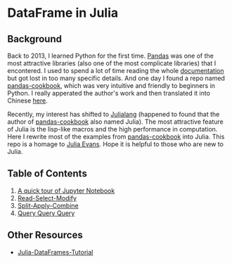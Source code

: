 # DataFrame in Julia

## Background

Back to 2013, I learned Python for the first time. [Pandas](http://pandas.pydata.org/) was one of the most attractive libraries (also one of the most complicate libraries) that I encontered. I used to spend a lot of time reading the whole [documentation](http://pandas.pydata.org/pandas-docs/stable/) but got lost in too many specific details. And one day I found a repo named [pandas-cookbook](https://github.com/jvns/pandas-cookbook), which was very intuitive and friendly to beginners in Python. I really apperated the author's work and then translated it into Chinese [here](https://github.com/ia-cas/pandas-cookbook).

Recently, my interest has shifted to [Julialang](https://julialang.org/) (happened to found that the author of [pandas-cookbook](https://github.com/jvns/pandas-cookbook) also named Julia). The most attractive feature of Julia is the lisp-like macros and the high performance in computation. Here I rewrite most of the examples from [pandas-cookbook](https://github.com/jvns/pandas-cookbook) into Julia. This repo is a homage to [Julia Evans](https://jvns.ca/). Hope it is helpful to those who are new to Julia.

## Table of Contents

1. [A quick tour of Jupyter Notebook](http://nbviewer.jupyter.org/github/findmyway/DataFrame-in-Julia/blob/master/A%20quick%20tour%20of%20jupyter%20notebook.ipynb)
2. [Read-Select-Modify](http://nbviewer.jupyter.org/github/findmyway/DataFrame-in-Julia/blob/master/Read-Select-Modify.ipynb)
3. [Split-Apply-Combine](http://nbviewer.jupyter.org/github/findmyway/DataFrame-in-Julia/blob/master/Split-Apply-Combine.ipynb)
4. [Query Query Query](http://nbviewer.jupyter.org/github/findmyway/DataFrame-in-Julia/blob/master/Query%20Query%20Query.ipynb)

## Other Resources

- [Julia-DataFrames-Tutorial](https://github.com/bkamins/Julia-DataFrames-Tutorial)
